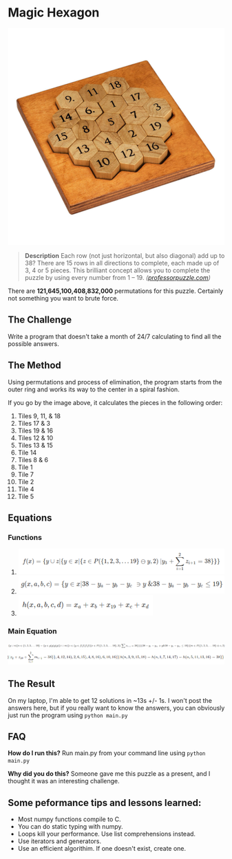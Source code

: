 # Magic Hexagon
![*What the puzzle looks like.*](./images/newaristotle-1-of-2.jpg)

> **Description**
> Each row (not just horizontal, but also diagonal) add up to 38? There are 15 rows in all directions to complete, each made up of 3, 4 or 5 pieces. This brilliant concept allows you to complete the puzzle by using every number from 1 – 19. *([professorpuzzle.com](https://www.professorpuzzle.com/products/aristotles-number-puzzle/))*

There are **121,645,100,408,832,000** permutations for this puzzle. Certainly not something you want to brute force. 

## The Challenge
Write a program that doesn't take a month of 24/7 calculating to find all the possible answers.

## The Method
Using permutations and process of elimination, the program starts from the outer ring and works its way to the center in a spiral fashion.

If you go by the image above, it calculates the pieces in the following order:

1. Tiles 9, 11, & 18
2. Tiles 17 & 3
3. Tiles 19 & 16
4. Tiles 12 & 10
5. Tiles 13 & 15
6. Tile 14
7. Tiles 8 & 6
8. Tile 1
9. Tile 7
10. Tile 2
11. Tile 4
12. Tile 5

## Equations
### Functions
1. ![f(x)](./images/magic-hexagon-fx.png)
2. ![g(x)](./images/magic-hexagon-gx.png)
3. ![h(x)](./images/magic-hexagon-hx.png)

### Main Equation
![main1of2](./images/magic-hexagon-main1.png)
![main2of2](./images/magic-hexagon-main2.png)


## The Result
On my laptop, I'm able to get 12 solutions in  ~13s +/- 1s.
I won't post the answers here, but if you really want to know the answers, you can obviously just run the program using <code>python main.py</code>

## FAQ

**How do I run this?**
Run main.py from your command line using <code>python main.py</code>

**Why did you do this?**
Someone gave me this puzzle as a present, and I thought it was an interesting challenge.

## Some peformance tips and lessons learned:
- Most numpy functions compile to C. 
- You can do static typing with numpy.
- Loops kill your performance. Use list comprehensions instead. 
- Use iterators and generators.
- Use an efficient algorithim. If one doesn't exist, create one.

